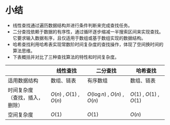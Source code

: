 # 小结

- 线性查找通过遍历数据结构并进行条件判断来完成查找任务。
- 二分查找依赖于数据的有序性，通过循环逐步缩减一半搜索区间来实现查找。它要求输入数据有序，且仅适用于数组或基于数组实现的数据结构。
- 哈希查找利用哈希表实现常数阶时间复杂度的查找操作，体现了空间换时间的算法思维。
- 下表概括并对比了三种查找算法的特性和时间复杂度。

<div class="center-table" markdown>

|                                       | 线性查找                 | 二分查找                      | 哈希查找                 |
| ------------------------------------- | ------------------------ | ----------------------------- | ------------------------ |
| 适用数据结构                           | 数组、链表               | 有序数组                          | 数组、链表               |
| 时间复杂度</br>（查找，插入，删除）        | $O(n)$ , $O(1)$ , $O(n)$ | $O(\log n)$ , $O(n)$ , $O(n)$ | $O(1)$ , $O(1)$ , $O(1)$ |
| 空间复杂度                             | $O(1)$                   | $O(1)$                        | $O(n)$                   |

</div>
